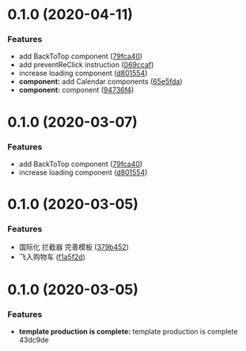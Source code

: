 # 0.1.0 (2020-04-11)


### Features

* add BackToTop component ([79fca40](https://github.com/push-over/vue-h5-template/commit/79fca40070daf270d8acd07abc3d4a7088afd705))
* add preventReClick instruction ([069ccaf](https://github.com/push-over/vue-h5-template/commit/069ccaf389035c7910bc4bbef63f398bd03c3632))
* increase loading component ([d801554](https://github.com/push-over/vue-h5-template/commit/d801554f0326b56b27199750a3526324e6821842))
* **component:** add Calendar components ([65e5fda](https://github.com/push-over/vue-h5-template/commit/65e5fdae34e053c67d532db974bc9e4ddd23449e))
* **component:** component ([94736f4](https://github.com/push-over/vue-h5-template/commit/94736f4dc2db9544e3545b920b3e45801de42ff3))



# 0.1.0 (2020-03-07)


### Features

* add BackToTop component ([79fca40](https://github.com/push-over/vue-h5-template/commit/79fca40070daf270d8acd07abc3d4a7088afd705))
* increase loading component ([d801554](https://github.com/push-over/vue-h5-template/commit/d801554f0326b56b27199750a3526324e6821842))



# 0.1.0 (2020-03-05)


### Features

* 国际化 拦截器 完善模板 ([379b452](https://10.6.30.204/front/china-goods-h5/commits/379b4522f9c0c0a1c282281af68c92c1cca10858))
* 飞入购物车 ([f1a5f2d](https://10.6.30.204/front/china-goods-h5/commits/f1a5f2db2fe6e67e3b5801c26563ba9f089e470b))



# 0.1.0 (2020-03-05)


### Features

* **template production is complete:** template production is complete 43dc9de



